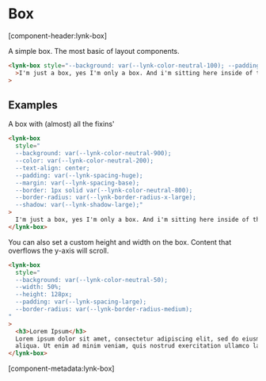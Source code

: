 <!-- cspell:dictionaries lorem-ipsum -->

# Box

[component-header:lynk-box]

A simple box. The most basic of layout components.

```html preview
<lynk-box style="--background: var(--lynk-color-neutral-100); --padding: var(--lynk-spacing-large)"
  >I'm just a box, yes I'm only a box. And i'm sitting here inside of these docs.</lynk-box
>
```

## Examples

A box with (almost) all the fixins'

```html preview
<lynk-box
  style="
  --background: var(--lynk-color-neutral-900);
  --color: var(--lynk-color-neutral-200);
  --text-align: center;
  --padding: var(--lynk-spacing-huge);
  --margin: var(--lynk-spacing-base);
  --border: 1px solid var(--lynk-color-neutral-800);
  --border-radius: var(--lynk-border-radius-x-large);
  --shadow: var(--lynk-shadow-large);"
>
  I'm just a box, yes I'm only a box. And i'm sitting here inside of these docs.
</lynk-box>
```

You can also set a custom height and width on the box. Content that overflows the y-axis will scroll.

```html preview
<lynk-box
  style="
  --background: var(--lynk-color-neutral-50);
  --width: 50%;
  --height: 128px;
  --padding: var(--lynk-spacing-large);
  --border-radius: var(--lynk-border-radius-medium);
"
>
  <h3>Lorem Ipsum</h3>
  Lorem ipsum dolor sit amet, consectetur adipiscing elit, sed do eiusmod tempor incididunt ut labore et dolore magna
  aliqua. Ut enim ad minim veniam, quis nostrud exercitation ullamco laboris nisi ut aliquip ex ea commodo consequat.
</lynk-box>
```

[component-metadata:lynk-box]
